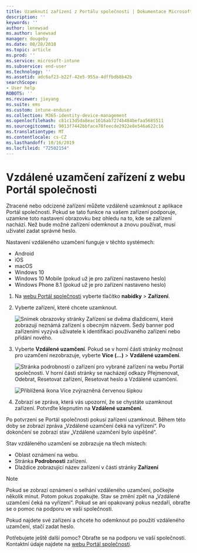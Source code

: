```yaml
---
title: Uzamknutí zařízení z Portálu společnosti | Dokumentace Microsoftu
description: ''
keywords: ''
author: lenewsad
ms.author: lanewsad
manager: dougeby
ms.date: 08/28/2018
ms.topic: article
ms.prod: ''
ms.service: microsoft-intune
ms.subservice: end-user
ms.technology: ''
ms.assetid: adc6af23-b22f-42e5-955a-4dffbdb8b42b
searchScope:
- User help
ROBOTS: ''
ms.reviewer: jieyang
ms.suite: ems
ms.custom: intune-enduser
ms.collection: M365-identity-device-management
ms.openlocfilehash: c81c13d5da8eac1616ab7274b484befaa5685511
ms.sourcegitcommit: 9013f7442bbface78feecde2922e8e546a622c16
ms.translationtype: MT
ms.contentlocale: cs-CZ
ms.lasthandoff: 10/16/2019
ms.locfileid: "72502154"
---
```

# <a name="remotely-lock-your-device-from-the-company-portal-website"></a>Vzdálené uzamčení zařízení z webu Portál společnosti

Ztracené nebo odcizené zařízení můžete vzdáleně uzamknout z aplikace Portál společnosti. Pokud se tato funkce na vašem zařízení podporuje, uzamkne toto nastavení obrazovku bez ohledu na to, kde se zařízení nachází. Než bude možné zařízení odemknout a znovu používat, musí uživatel zadat správné heslo.   

Nastavení vzdáleného uzamčení funguje v těchto systémech:

* Android
* iOS
* macOS
* Windows 10
* Windows 10 Mobile (pokud už je pro zařízení nastaveno heslo)
* Windows Phone 8.1 (pokud už je pro zařízení nastaveno heslo)  

1. Na [webu Portál společnosti](https://portal.manage.microsoft.com) vyberte tlačítko __nabídky__ > __Zařízení__.  

2. Vyberte zařízení, které chcete uzamknout.  

    ![Snímek obrazovky stránky Zařízení se dvěma dlaždicemi, které zobrazují neznámá zařízení s obecným názvem. Šedý banner pod zařízeními vyzývá uživatele k identifikaci používaného zařízení nebo přidání nového.](./media/rename-reset-device-step2-1808.png) 

3. Vyberte **Vzdálené uzamčení**. Pokud se v horní části stránky možnost pro uzamčení nezobrazuje, vyberte **Více (…)**  > **Vzdálené uzamčení**.  

   ![Stránka podrobností o zařízení pro vybrané zařízení na webu Portál společnosti. V horní části stránky se nacházejí odkazy Přejmenovat, Odebrat, Resetovat zařízení, Resetovat heslo a Vzdálené uzamčení. ](./media/rename-reset-device-1808.png) 

    ![Přiblížená ikona Více zvýrazněná červenou šipkou](./media/rename-reset-device-step3-more-1808.png)    

4. Zobrazí se zpráva, která vás upozorní, že se chystáte uzamknout zařízení. Potvrďte klepnutím na **Vzdálené uzamčení**.

Po potvrzení se Portál společnosti pokusí zařízení uzamknout. Během této doby se zobrazí zpráva „Vzdálené uzamčení čeká na vyřízení“. Po dokončení se zobrazí stav „Vzdálené uzamčení bylo úspěšné“.  

Stav vzdáleného uzamčení se zobrazuje na třech místech:

* Oblast oznámení na webu.
* Stránka **Podrobnosti** zařízení.
* Dlaždice zobrazující název zařízení v části stránky **Zařízení**  

> [!Note]
> Pokud se zobrazí oznámení o selhání vzdáleného uzamčení, počkejte několik minut. Potom pokus zopakujte. Stav se změní zpět na „Vzdálené uzamčení čeká na vyřízení“. Pokud se ani opakovaný pokus nezdaří, obraťte se o pomoc na podporu ve vaší společnosti.

Pokud najdete své zařízení a chcete ho odemknout po použití vzdáleného uzamčení, stačí zadat heslo.  

Potřebujete ještě další pomoc? Obraťte se na podporu ve vaší společnosti. Kontaktní údaje najdete na [webu Portál společnosti](https://go.microsoft.com/fwlink/?linkid=2010980).
